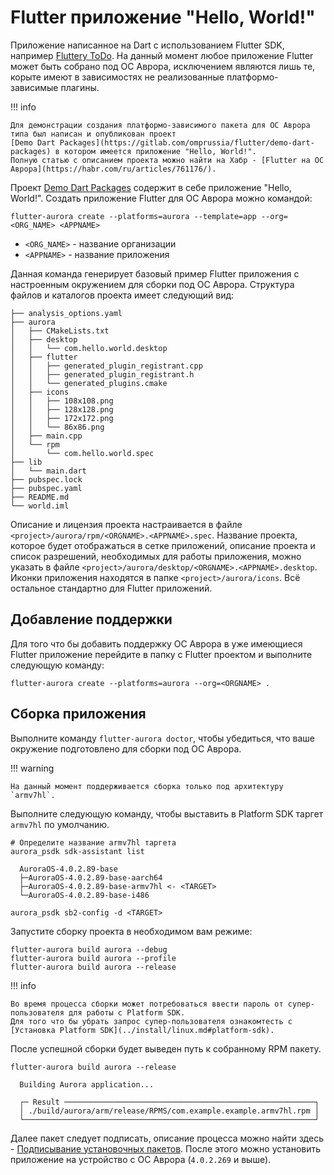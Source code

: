 # Flutter приложение "Hello, World!"

Приложение написанное на Dart с использованием Flutter SDK, например [Fluttery ToDo](https://gitlab.com/omprussia/flutter/fluttery-todo).
На данный момент любое приложение Flutter может быть собрано под ОС Аврора, исключением являются лишь те, корыте имеют в зависимостях не реализованные платформо-зависимые плагины.

!!! info

    Для демонстрации создания платформо-зависимого пакета для ОС Аврора типа был написан и опубликован проект
    [Demo Dart Packages](https://gitlab.com/omprussia/flutter/demo-dart-packages) в котором имеется приложение "Hello, World!".
    Полную статью с описанием проекта можно найти на Хабр - [Flutter на ОС Аврора](https://habr.com/ru/articles/761176/).

Проект [Demo Dart Packages](https://gitlab.com/omprussia/flutter/demo-dart-packages) содержит в себе приложение "Hello, World!".
Создать приложение Flutter для ОС Аврора можно командой:

```shell
flutter-aurora create --platforms=aurora --template=app --org=<ORG_NAME> <APPNAME>
```

- `<ORG_NAME>` - название организации
- `<APPNAME>` - название приложения

Данная команда генерирует базовый пример Flutter приложения с настроенным окружением для сборки под ОС Аврора. 
Структура файлов и каталогов проекта имеет следующий вид:

```shell
├── analysis_options.yaml
├── aurora
│   ├── CMakeLists.txt
│   ├── desktop
│   │   └── com.hello.world.desktop
│   ├── flutter
│   │   ├── generated_plugin_registrant.cpp
│   │   ├── generated_plugin_registrant.h
│   │   └── generated_plugins.cmake
│   ├── icons
│   │   ├── 108x108.png
│   │   ├── 128x128.png
│   │   ├── 172x172.png
│   │   └── 86x86.png
│   ├── main.cpp
│   └── rpm
│       └── com.hello.world.spec
├── lib
│   └── main.dart
├── pubspec.lock
├── pubspec.yaml
├── README.md
└── world.iml
```

Описание и лицензия проекта настраивается в файле `<project>/aurora/rpm/<ORGNAME>.<APPNAME>.spec`. 
Название проекта, которое будет отображаться в сетке приложений, описание проекта и список разрешений, необходимых для работы приложения, можно указать в файле `<project>/aurora/desktop/<ORGNAME>.<APPNAME>.desktop`.
Иконки приложения находятся в папке `<project>/aurora/icons`. Всё остальное стандартно для Flutter приложений.

## Добавление поддержки

Для того что бы добавить поддержку ОС Аврора в уже имеющиеся Flutter приложение перейдите в папку с Flutter проектом и выполните следующую команду:

```shell
flutter-aurora create --platforms=aurora --org=<ORGNAME> .
```

## Сборка приложения

Выполните команду `flutter-aurora doctor`, чтобы убедиться, что ваше окружение подготовлено для сборки под ОС Аврора.

!!! warning

    На данный момент поддерживается сборка только под архитектуру `armv7hl`.

Выполните следующую команду, чтобы выставить в Platform SDK таргет `armv7hl` по умолчанию.

```shell
# Определите название armv7hl таргета
aurora_psdk sdk-assistant list

  AuroraOS-4.0.2.89-base
  ├─AuroraOS-4.0.2.89-base-aarch64
  ├─AuroraOS-4.0.2.89-base-armv7hl <- <TARGET>
  └─AuroraOS-4.0.2.89-base-i486

aurora_psdk sb2-config -d <TARGET>
```

Запустите сборку проекта в необходимом вам режиме:

```shell
flutter-aurora build aurora --debug
flutter-aurora build aurora --profile
flutter-aurora build aurora --release
```

!!! info
    
    Во время процесса сборки может потребоваться ввести пароль от супер-пользователя для работы с Platform SDK.
    Для того что бы убрать запрос супер-пользователя ознакомтесть с [Установка Platform SDK](../install/linux.md#platform-sdk).

После успешной сборки будет выведен путь к собранному RPM пакету.

```shell
flutter-aurora build aurora --release

  Building Aurora application...

  ┌─ Result ────────────────────────────────────────────────────────┐
  │ ./build/aurora/arm/release/RPMS/com.example.example.armv7hl.rpm │
  └─────────────────────────────────────────────────────────────────┘
```

Далее пакет следует подписать, описание процесса можно найти здесь - [Подписывание установочных пакетов](https://developer.auroraos.ru/doc/software_development/guides/package_signing).
После этого можно установить приложение на устройство с ОС Аврора (`4.0.2.269` и выше).
